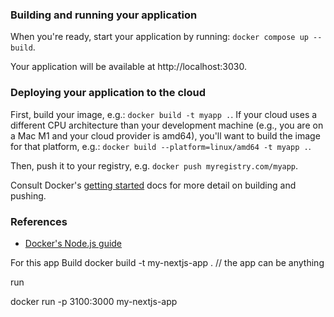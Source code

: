 ### Building and running your application

When you're ready, start your application by running:
`docker compose up --build`.

Your application will be available at http://localhost:3030.

### Deploying your application to the cloud

First, build your image, e.g.: `docker build -t myapp .`.
If your cloud uses a different CPU architecture than your development
machine (e.g., you are on a Mac M1 and your cloud provider is amd64),
you'll want to build the image for that platform, e.g.:
`docker build --platform=linux/amd64 -t myapp .`.

Then, push it to your registry, e.g. `docker push myregistry.com/myapp`.

Consult Docker's [getting started](https://docs.docker.com/go/get-started-sharing/)
docs for more detail on building and pushing.

### References
* [Docker's Node.js guide](https://docs.docker.com/language/nodejs/)

For this app 
Build 
docker build -t my-nextjs-app .   // the app can be anything

run 

docker run -p 3100:3000 my-nextjs-app